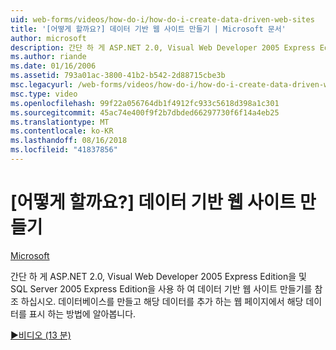 ```yaml
---
uid: web-forms/videos/how-do-i/how-do-i-create-data-driven-web-sites
title: '[어떻게 할까요?] 데이터 기반 웹 사이트 만들기 | Microsoft 문서'
author: microsoft
description: 간단 하 게 ASP.NET 2.0, Visual Web Developer 2005 Express Edition을 및 SQL Server 2005 Express Edition을 사용 하 여 데이터 기반 웹 사이트 만들기를 참조 하십시오. 알아보기...
ms.author: riande
ms.date: 01/16/2006
ms.assetid: 793a01ac-3800-41b2-b542-2d88715cbe3b
msc.legacyurl: /web-forms/videos/how-do-i/how-do-i-create-data-driven-web-sites
msc.type: video
ms.openlocfilehash: 99f22a056764db1f4912fc933c5618d398a1c301
ms.sourcegitcommit: 45ac74e400f9f2b7dbded66297730f6f14a4eb25
ms.translationtype: MT
ms.contentlocale: ko-KR
ms.lasthandoff: 08/16/2018
ms.locfileid: "41837856"
---
```

<a name="how-do-i-create-data-driven-web-sites"></a>[어떻게 할까요?] 데이터 기반 웹 사이트 만들기
====================
[Microsoft](https://github.com/microsoft)

간단 하 게 ASP.NET 2.0, Visual Web Developer 2005 Express Edition을 및 SQL Server 2005 Express Edition을 사용 하 여 데이터 기반 웹 사이트 만들기를 참조 하십시오. 데이터베이스를 만들고 해당 데이터를 추가 하는 웹 페이지에서 해당 데이터를 표시 하는 방법에 알아봅니다.

[&#9654;비디오 (13 분)](https://channel9.msdn.com/Blogs/ASP-NET-Site-Videos/how-do-i-create-data-driven-web-sites)
